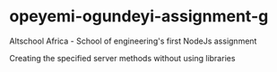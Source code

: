 # opeyemi-ogundeyi-assignment-g
Altschool Africa - School of engineering's first NodeJs assignment

Creating the specified server methods without using libraries 
